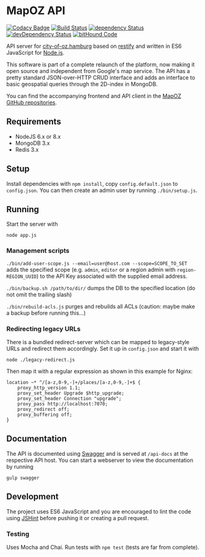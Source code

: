 # MapOZ API

[![Codacy Badge](https://api.codacy.com/project/badge/Grade/4710609f84ea4e9f9796ed1ca45f6e72)](https://www.codacy.com/app/dasantonym/leerstandsmelder-node-api?utm_source=github.com&utm_medium=referral&utm_content=Leerstandsmelder/leerstandsmelder-node-api&utm_campaign=badger)
[![Build Status](https://travis-ci.org/Leerstandsmelder/leerstandsmelder-node-api.svg?branch=master)](https://travis-ci.org/Leerstandsmelder/leerstandsmelder-node-api) [![dependency Status](https://david-dm.org/Leerstandsmelder/leerstandsmelder-node-api.svg)](https://david-dm.org/Leerstandsmelder/leerstandsmelder-node-api) [![devDependency Status](https://david-dm.org/Leerstandsmelder/leerstandsmelder-node-api/dev-status.svg)](https://david-dm.org/Leerstandsmelder/leerstandsmelder-node-api#info=devDependencies) [![bitHound Code](https://www.bithound.io/github/Leerstandsmelder/leerstandsmelder-node-api/badges/code.svg)](https://www.bithound.io/github/Leerstandsmelder/leerstandsmelder-node-api)

API server for [city-of-oz.hamburg](http://map.city-of-oz.hamburg) based on [restify](http://restify.com) and written in ES6 JavaScript for [Node.js](https://nodejs.org).

This software is part of a complete relaunch of the platform, now making it open source and independent from Google's map service. The API has a pretty standard JSON-over-HTTP CRUD interface and adds an interface to basic geospatial queries through the 2D-index in MongoDB.

You can find the accompanying frontend and API client in the [MapOZ GitHub repositories](https://github.com/sefux/mapoz-angular-frontend).

## Requirements

* NodeJS 6.x or 8.x
* MongoDB 3.x
* Redis 3.x

## Setup

Install dependencies with ``npm install``, copy ``config.default.json`` to ``config.json``. You can then create an admin user by running ``./bin/setup.js``.

## Running

Start the server with
```
node app.js
```

### Management scripts

``./bin/add-user-scope.js --email=user@host.com --scope=SCOPE_TO_SET`` adds the specified scope (e.g. ``admin``, ``editor`` or a region admin with ``region-REGION_UUID``) to the API Key associated with the supplied email address.

``./bin/backup.sh /path/to/dir/`` dumps the DB to the specified location (do not omit the trailing slash) 

``./bin/rebuild-acls.js`` purges and rebuilds all ACLs (caution: maybe make a backup before running this...)

### Redirecting legacy URLs

There is a bundled redirect-server which can be mapped to legacy-style URLs and redirect them accordingly. Set it up in ``config.json`` and start it with

```
node ./legacy-redirect.js
```

Then map it with a regular expression as shown in this example for Nginx:

```
location ~* ^/[a-z,0-9,-]+/places/[a-z,0-9,-]+$ {
    proxy_http_version 1.1;
    proxy_set_header Upgrade $http_upgrade;
    proxy_set_header Connection "upgrade";
    proxy_pass http://localhost:7070;
    proxy_redirect off;
    proxy_buffering off;
}
```

## Documentation

The API is documented using [Swagger](http://swagger.io/) and is served at ``/api-docs`` at the respective API host. You can start a webserver to view the documentation by running
```
gulp swagger
```

## Development

The project uses ES6 JavaScript and you are encouraged to lint the code using [JSHint](http://jshint.com/) before pushing it or creating a pull request.

### Testing ###

Uses Mocha and Chai. Run tests with ``npm test`` (tests are far from complete).
